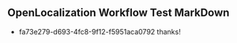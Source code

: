 ## OpenLocalization Workflow Test MarkDown
* fa73e279-d693-4fc8-9f12-f5951aca0792 thanks!

<!--HONumber=Aug16_HO4-->


